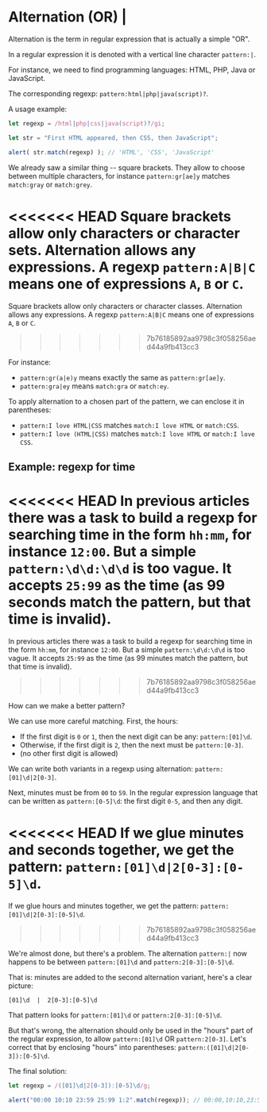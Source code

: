 # Alternation (OR) |

Alternation is the term in regular expression that is actually a simple "OR".

In a regular expression it is denoted with a vertical line character `pattern:|`.

For instance, we need to find programming languages: HTML, PHP, Java or JavaScript.

The corresponding regexp: `pattern:html|php|java(script)?`.

A usage example:

```js run
let regexp = /html|php|css|java(script)?/gi;

let str = "First HTML appeared, then CSS, then JavaScript";

alert( str.match(regexp) ); // 'HTML', 'CSS', 'JavaScript'
```

We already saw a similar thing -- square brackets. They allow to choose between multiple characters, for instance `pattern:gr[ae]y` matches `match:gray` or `match:grey`.

<<<<<<< HEAD
Square brackets allow only characters or character sets. Alternation allows any expressions. A regexp `pattern:A|B|C` means one of expressions `A`, `B` or `C`.
=======
Square brackets allow only characters or character classes. Alternation allows any expressions. A regexp `pattern:A|B|C` means one of expressions `A`, `B` or `C`.
>>>>>>> 7b76185892aa9798c3f058256aed44a9fb413cc3

For instance:

- `pattern:gr(a|e)y` means exactly the same as `pattern:gr[ae]y`.
- `pattern:gra|ey` means `match:gra` or `match:ey`.

To apply alternation to a chosen part of the pattern, we can enclose it in parentheses:
- `pattern:I love HTML|CSS` matches `match:I love HTML` or `match:CSS`.
- `pattern:I love (HTML|CSS)` matches `match:I love HTML` or `match:I love CSS`.

## Example: regexp for time

<<<<<<< HEAD
In previous articles there was a task to build a regexp for searching time in the form `hh:mm`, for instance `12:00`. But a simple `pattern:\d\d:\d\d` is too vague. It accepts `25:99` as the time (as 99 seconds match the pattern, but that time is invalid).
=======
In previous articles there was a task to build a regexp for searching time in the form `hh:mm`, for instance `12:00`. But a simple `pattern:\d\d:\d\d` is too vague. It accepts `25:99` as the time (as 99 minutes match the pattern, but that time is invalid).
>>>>>>> 7b76185892aa9798c3f058256aed44a9fb413cc3

How can we make a better pattern?

We can use more careful matching. First, the hours:

- If the first digit is `0` or `1`, then the next digit can be any: `pattern:[01]\d`.
- Otherwise, if the first digit is `2`, then the next must be `pattern:[0-3]`.
- (no other first digit is allowed)

We can write both variants in a regexp using alternation: `pattern:[01]\d|2[0-3]`.

Next, minutes must be from `00` to `59`. In the regular expression language that can be written as `pattern:[0-5]\d`: the first digit `0-5`, and then any digit.

<<<<<<< HEAD
If we glue minutes and seconds together, we get the pattern: `pattern:[01]\d|2[0-3]:[0-5]\d`.
=======
If we glue hours and minutes together, we get the pattern: `pattern:[01]\d|2[0-3]:[0-5]\d`.
>>>>>>> 7b76185892aa9798c3f058256aed44a9fb413cc3

We're almost done, but there's a problem. The alternation `pattern:|` now happens to be between `pattern:[01]\d` and `pattern:2[0-3]:[0-5]\d`.

That is: minutes are added to the second alternation variant, here's a clear picture:

```
[01]\d  |  2[0-3]:[0-5]\d
```

That pattern looks for `pattern:[01]\d` or `pattern:2[0-3]:[0-5]\d`.

But that's wrong, the alternation should only be used in the "hours" part of the regular expression, to allow `pattern:[01]\d` OR `pattern:2[0-3]`. Let's correct that by enclosing "hours" into parentheses: `pattern:([01]\d|2[0-3]):[0-5]\d`.

The final solution:

```js run
let regexp = /([01]\d|2[0-3]):[0-5]\d/g;

alert("00:00 10:10 23:59 25:99 1:2".match(regexp)); // 00:00,10:10,23:59
```
